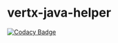 # vertx-java-helper
[![Codacy Badge](https://api.codacy.com/project/badge/Grade/b18900caf6324d08840cd97897677592)](https://www.codacy.com/app/rapatao/vertx-java-helper?utm_source=github.com&utm_medium=referral&utm_content=rapatao/vertx-java-helper&utm_campaign=badger)